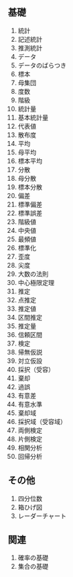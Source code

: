 ## 基礎

1. 統計
2. 記述統計
3. 推測統計
4. データ
5. データのばらつき
6. 標本
7. 母集団
8. 度数
9. 階級
10. 統計量
11. 基本統計量
12. 代表値
13. 散布度
14. 平均
15. 母平均
16. 標本平均
17. 分散
18. 母分散
19. 標本分散
20. 偏差
21. 標準偏差
22. 標準誤差
23. 階級値
24. 中央値
25. 最頻値
26. 標準化
27. 歪度
28. 尖度
29. 大数の法則
30. 中心極限定理
31. 推定
32. 点推定
33. 推定値
34. 区間推定
35. 推定量
36. 信頼区間
37. 検定
38. 帰無仮説
39. 対立仮設
40. 採択（受容）
41. 棄却
42. 過誤
43. 有意差
44. 有意水準
45. 棄却域
46. 採択域（受容域）
47. 両側検定
48. 片側検定
49. 相関分析
50. 回帰分析

## その他

1. 四分位数
2. 箱ひげ図
3. レーダーチャート

## 関連

1. 確率の基礎
2. 集合の基礎
